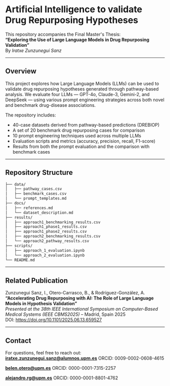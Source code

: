 
# Artificial Intelligence to validate Drug Repurposing Hypotheses

This repository accompanies the Final Master's Thesis:  
**“Exploring the Use of Large Language Models in Drug Repurposing Validation”**  
By *Iratxe Zunzunegui Sanz*

---

## Overview

This project explores how Large Language Models (LLMs) can be used to validate drug repurposing hypotheses generated through pathway-based analysis. We evaluate four LLMs — GPT-4o, Claude-3, Gemini-2, and DeepSeek — using various prompt engineering strategies across both novel and benchmark drug-disease associations.

The repository includes:

- 40-case datasets derived from pathway-based predictions (DREBIOP)
- A set of 20 benchmark drug repurposing cases for comparison
- 10 prompt engineering techniques used across multiple LLMs
- Evaluation scripts and metrics (accuracy, precision, recall, F1-score)
- Results from both the prompt evaluation and the comparison with benchmark cases


---

## Repository Structure

```bash
├── data/
│   ├── pathway_cases.csv
│   ├── benchmark_cases.csv
│   └── prompt_templates.md
├── docs/
│   ├── references.md
│   └── dataset_description.md
├── results/
│   ├── approach1_benchmarking_results.csv
│   ├── approach1_phase1_results.csv
│   ├── approach1_phase2_results.csv
│   ├── approach2_benchmarking_results.csv
│   └── approach2_pathway_results.csv
├── scripts/
│   ├── approach_1_evaluation.ipynb
│   └── approach_2_evaluation.ipynb
└── README.md
```
---

## Related Publication

Zunzunegui Sanz, I., Otero-Carrasco, B., & Rodríguez-González, A.  
**“Accelerating Drug Repurposing with AI: The Role of Large Language Models in Hypothesis Validation”**  
*Presented at the 38th IEEE International Symposium on Computer-Based Medical Systems (IEEE CBMS2025)* – Madrid, Spain 2025  
DOI: https://doi.org/10.1101/2025.06.13.659527

---

## Contact

For questions, feel free to reach out:  
**iratxe.zunzunegui.sanz@alumnos.upm.es** ORCID: 0009-0002-0608-4615

**belen.otero@upm.es**
ORCID: 0000-0001-7315-2257

**alejandro.rg@upm.es**
ORCID: 0000-0001-8801-4762
